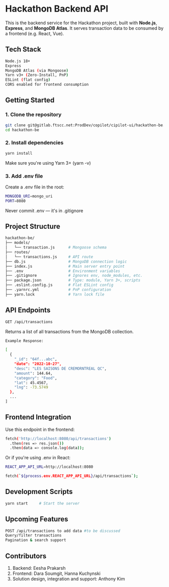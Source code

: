 # Hackathon Backend API
This is the backend service for the Hackathon project, built with **Node.js**, **Express**, and **MongoDB Atlas**. It serves transaction data to be consumed by a frontend (e.g. React, Vue).

## Tech Stack

```bash
Node.js 18+
Express
MongoDB Atlas (via Mongoose)
Yarn v3+ (Zero-Install, PnP)
ESLint (flat config)
CORS enabled for frontend consumption
```

## Getting Started

### 1. Clone the repository

```bash
git clone git@gitlab.ftscc.net:ProdDev/copilot/cipilot-ui/hackathon-be.git
cd hackathon-be
```

### 2. Install dependencies

```bash
yarn install
```

Make sure you're using Yarn 3+ (yarn -v)

### 3. Add .env file

Create a .env file in the root:

```bash
MONGODB_URI=mongo_uri
PORT=8080
```

Never commit .env — it's in .gitignore

## Project Structure

```bash
hackathon-be/
├── models/
│   └── transaction.js      # Mongoose schema
├── routes/
│   └── transactions.js     # API route
├── db.js                   # MongoDB connection logic
├── index.js                # Main server entry point
├── .env                    # Environment variables
├── .gitignore              # Ignores env, node_modules, etc.
├── package.json            # Type: module, Yarn 3+, scripts
├── .eslint.config.js       # Flat ESLint config
├── .yarnrc.yml             # PnP configuration
├── yarn.lock               # Yarn lock file
```

## API Endpoints

```bash
GET /api/transactions
```

Returns a list of all transactions from the MongoDB collection.

```bash
Example Response:

[
  {
    "_id": "64f...abc",
    "date": "2022-10-27",
    "desc": "LES SAISONS DE CREMORNTREAL QC",
    "amount": 144.64,
    "category": "Food",
    "lat": 45.4567,
    "lng": -73.5749
  },
  ...
]
```

## Frontend Integration

Use this endpoint in the frontend:

```bash
fetch('http://localhost:8080/api/transactions')
  .then(res => res.json())
  .then(data => console.log(data));
```

Or if you're using .env in React:

```bash
REACT_APP_API_URL=http://localhost:8080

fetch(`${process.env.REACT_APP_API_URL}/api/transactions`);
```

## Development Scripts

```bash
yarn start     # Start the server
```

## Upcoming Features

```bash
POST /api/transactions to add data #to be discussed
Query/filter transactions
Pagination & search support
```

## Contributors

1. Backend: Eesha Prakarsh
2. Frontend: Dara Soumgit, Hanna Kuchynski
3. Solution design, integration and support: Anthony Kim











